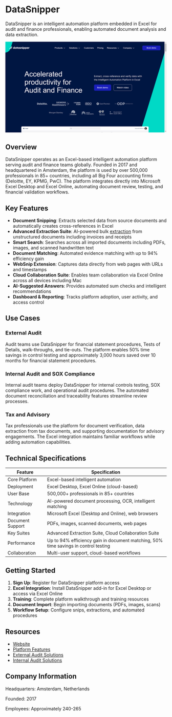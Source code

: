 
# DataSnipper

DataSnipper is an intelligent automation platform embedded in Excel for audit and finance professionals, enabling automated document analysis and data extraction.

![DataSnipper](./assets/datasnipper.png)

## Overview

DataSnipper operates as an Excel-based intelligent automation platform serving audit and finance teams globally. Founded in 2017 and headquartered in Amsterdam, the platform is used by over 500,000 professionals in 85+ countries, including all Big Four accounting firms (Deloitte, EY, KPMG, PwC). The platform integrates directly into Microsoft Excel Desktop and Excel Online, automating document review, testing, and financial validation workflows.

## Key Features

- **Document Snipping**: Extracts selected data from source documents and automatically creates cross-references in Excel
- **Advanced Extraction Suite**: AI-powered bulk [extraction](../../capabilities/extraction/index.md) from unstructured documents including invoices and receipts
- **Smart Search**: Searches across all imported documents including PDFs, images, and scanned handwritten text
- **Document Matching**: Automated evidence matching with up to 94% efficiency gain
- **WebSnip Extension**: Captures data directly from web pages with URLs and timestamps
- **Cloud Collaboration Suite**: Enables team collaboration via Excel Online across all devices including Mac
- **AI-Suggested Answers**: Provides automated sum checks and intelligent recommendations
- **Dashboard & Reporting**: Tracks platform adoption, user activity, and access control

## Use Cases

### External Audit
Audit teams use DataSnipper for financial statement procedures, Tests of Details, walk-throughs, and tie-outs. The platform enables 50% time savings in control testing and approximately 3,000 hours saved over 10 months for financial statement procedures.

### Internal Audit and SOX Compliance
Internal audit teams deploy DataSnipper for internal controls testing, SOX compliance work, and operational audit procedures. The automated document reconciliation and traceability features streamline review processes.

### Tax and Advisory
Tax professionals use the platform for document verification, data extraction from tax documents, and supporting documentation for advisory engagements. The Excel integration maintains familiar workflows while adding automation capabilities.

## Technical Specifications

| Feature | Specification |
|---------|---------------|
| Core Platform | Excel-based intelligent automation |
| Deployment | Excel Desktop, Excel Online (cloud-based) |
| User Base | 500,000+ professionals in 85+ countries |
| Technology | AI-powered document processing, OCR, intelligent matching |
| Integration | Microsoft Excel (Desktop and Online), web browsers |
| Document Support | PDFs, images, scanned documents, web pages |
| Key Suites | Advanced Extraction Suite, Cloud Collaboration Suite |
| Performance | Up to 94% efficiency gain in document matching, 50% time savings in control testing |
| Collaboration | Multi-user support, cloud-based workflows |

## Getting Started

1. **Sign Up**: Register for DataSnipper platform access
2. **Excel Integration**: Install DataSnipper add-in for Excel Desktop or access via Excel Online
3. **Training**: Complete platform walkthrough and training resources
4. **Document Import**: Begin importing documents (PDFs, images, scans)
5. **Workflow Setup**: Configure snips, extractions, and automated procedures

## Resources

- [Website](https://www.datasnipper.com)
- [Platform Features](https://www.datasnipper.com/product/platform-features)
- [External Audit Solutions](https://www.datasnipper.com/external-audit)
- [Internal Audit Solutions](https://www.datasnipper.com/internal-audit)

## Company Information

Headquarters: Amsterdam, Netherlands

Founded: 2017

Employees: Approximately 240-265
